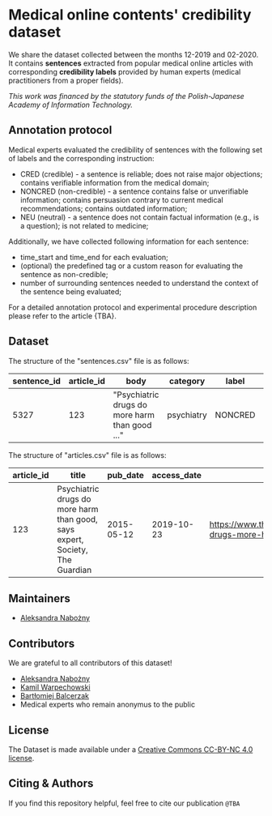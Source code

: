 # Medical online contents' credibility dataset
We share the dataset collected between the months 12-2019 and 02-2020. It contains **sentences** extracted from popular medical online articles with corresponding **credibility labels** provided by human experts (medical practitioners from a proper fields).

*This work was financed by the statutory funds of the Polish-Japanese Academy of Information Technology.*

## Annotation protocol
Medical experts evaluated the credibility of sentences with the following set of labels and the corresponding instruction: 

* CRED (credible) - a sentence is reliable; does not raise major objections; contains verifiable information from the medical domain; 
* NONCRED (non-credible) - a sentence contains false or unverifiable information; contains persuasion contrary to current medical recommendations; contains outdated information; 
* NEU (neutral) - a sentence does not contain factual information (e.g., is a question); is not related to medicine; 

Additionally, we have collected following information for each sentence: 

* time_start and time_end for each evaluation; 
* (optional) the predefined tag or a custom reason for evaluating the sentence as non-credible; 
* number of surrounding sentences needed to understand the context of the sentence being evaluated; 

For a detailed annotation protocol and experimental procedure description please refer to the article {TBA}.

## Dataset

The structure of the "sentences.csv" file is as follows:

sentence_id | article_id | body | category | label | keywords | time_start | time_end | context_window | tags | reason
--- | --- | --- | --- | --- | --- | --- | --- | --- | --- | ---
5327 | 123 | "Psychiatric drugs do more harm than good ..." | psychiatry | NONCRED | "drug, gøtzsche, psychiatric, dementia, antipsychotic" | 2019-12-19 16:06:56.694 | 2019-12-19 16:12:11.418 | 0 | is anecdote

The structure of "articles.csv" file is as follows:

article_id | title | pub_date | access_date | url | keywords
--- | --- | --- | --- | --- | ---
123 | Psychiatric drugs do more harm than good, says expert, Society, The Guardian | 2015-05-12 | 2019-10-23 | https://www.theguardian.com/society/2015/may/12/psychiatric-drugs-more-harm-than-good-expert | drug, gøtzsche, psychiatric, dementia, antipsychotic

## Maintainers
* [Aleksandra Nabożny](https://github.com/alenabozny "aleksandra.nabozny@pja.edu.pl")

## Contributors
We are grateful to all contributors of this dataset!
* [Aleksandra Nabożny](https://github.com/alenabozny "aleksandra.nabozny@pja.edu.pl")
* [Kamil Warpechowski](https://github.com/kwarpechowski "kwarpech@pja.edu.pl")
* [Bartłomiej Balcerzak](https://github.com/alenabozny/medical_credibility_corpus "b.balcerzak@pjwstk.edu.pl")
* Medical experts who remain anonymus to the public

## License
The Dataset is made available under a [Creative Commons CC-BY-NC 4.0 license](https://creativecommons.org/licenses/by-nc/4.0/legalcode).

## Citing & Authors
If you find this repository helpful, feel free to cite our publication 
`@TBA`
